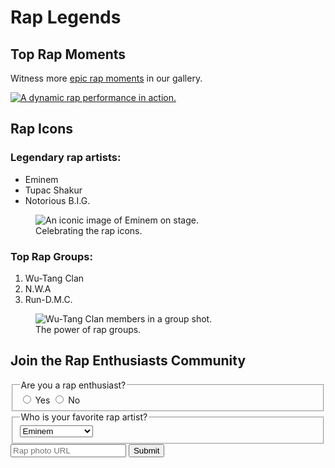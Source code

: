 <!DOCTYPE html>
<html>
  <body>
    <main>
      <h1>Rap Legends</h1>
      <section>
        <h2>Top Rap Moments</h2>
        <!-- TODO: Add link to rap artist photos -->
        <p>Witness more <a target="_blank" href="https://raplegends.com">epic rap moments</a> in our gallery.</p>
        <a href="https://raplegends.com"><img src="https://tse2.mm.bing.net/th?id=OIP.sJ-HlAipXC0S7VyYY-GrwgHaEK&pid=Api&P=0&h=180" alt="A dynamic rap performance in action."></a>
      </section>
      <section>
        <h2>Rap Icons</h2>
        <h3>Legendary rap artists:</h3>
        <ul>
          <li>Eminem</li>
          <li>Tupac Shakur</li>
          <li>Notorious B.I.G.</li>
        </ul>
        <figure>
          <img src="https://tse2.mm.bing.net/th?id=OIP.BptgEcLc2lYS2XwzhnrvogHaF-&pid=Api&P=0&h=180" alt="An iconic image of Eminem on stage.">
          <figcaption>Celebrating the rap icons.</figcaption>
        </figure>
        <h3>Top Rap Groups:</h3>
        <ol>
          <li>Wu-Tang Clan</li>
          <li>N.W.A</li>
          <li>Run-D.M.C.</li>
        </ol>
        <figure>
          <img src="https://tse3.mm.bing.net/th?id=OIP.yNiYWfHzsPrkYnj728zUKQHaD4&pid=Api&P=0&h=180" alt="Wu-Tang Clan members in a group shot.">
          <figcaption>The power of rap groups.</figcaption>
        </figure>
      </section>
      <section>
        <h2>Join the Rap Enthusiasts Community</h2>
        <form action="https://raplegends.com/submit-rap-photo">
          <fieldset>
            <legend>Are you a rap enthusiast?</legend>
            <label><input id="yes" type="radio" name="enthusiast" value="yes"> Yes</label>
            <label><input id="no" type="radio" name="enthusiast" value="no"> No</label>
          </fieldset>
          <fieldset>
            <legend>Who is your favorite rap artist?</legend>
            <select name="favorite-artist">
              <option value="eminem">Eminem</option>
              <option value="tupac">Tupac Shakur</option>
              <option value="biggie">Notorious B.I.G.</option>
              <!-- Add more rap artists here -->
            </select>
          </fieldset>
          <input type="text" name="rapphotourl" placeholder="Rap photo URL" required>
          <button type="submit">Submit</button>
        </form>
      </section>
    </main>
  </body>
</html>
